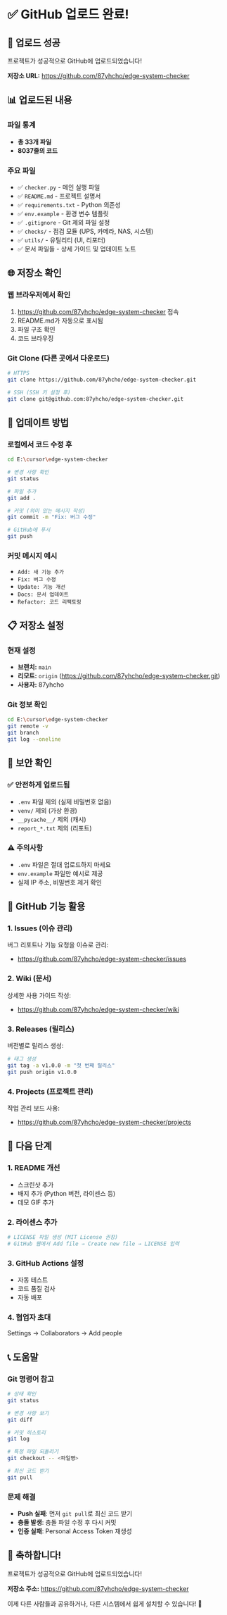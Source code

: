 # ✅ GitHub 업로드 완료!

## 🎉 업로드 성공

프로젝트가 성공적으로 GitHub에 업로드되었습니다!

**저장소 URL:** https://github.com/87yhcho/edge-system-checker

## 📊 업로드된 내용

### 파일 통계
- **총 33개 파일**
- **8037줄의 코드**

### 주요 파일
- ✅ `checker.py` - 메인 실행 파일
- ✅ `README.md` - 프로젝트 설명서
- ✅ `requirements.txt` - Python 의존성
- ✅ `env.example` - 환경 변수 템플릿
- ✅ `.gitignore` - Git 제외 파일 설정
- ✅ `checks/` - 점검 모듈 (UPS, 카메라, NAS, 시스템)
- ✅ `utils/` - 유틸리티 (UI, 리포터)
- ✅ 문서 파일들 - 상세 가이드 및 업데이트 노트

## 🌐 저장소 확인

### 웹 브라우저에서 확인
1. https://github.com/87yhcho/edge-system-checker 접속
2. README.md가 자동으로 표시됨
3. 파일 구조 확인
4. 코드 브라우징

### Git Clone (다른 곳에서 다운로드)
```bash
# HTTPS
git clone https://github.com/87yhcho/edge-system-checker.git

# SSH (SSH 키 설정 후)
git clone git@github.com:87yhcho/edge-system-checker.git
```

## 🔄 업데이트 방법

### 로컬에서 코드 수정 후
```bash
cd E:\cursor\edge-system-checker

# 변경 사항 확인
git status

# 파일 추가
git add .

# 커밋 (의미 있는 메시지 작성)
git commit -m "Fix: 버그 수정"

# GitHub에 푸시
git push
```

### 커밋 메시지 예시
- `Add: 새 기능 추가`
- `Fix: 버그 수정`
- `Update: 기능 개선`
- `Docs: 문서 업데이트`
- `Refactor: 코드 리팩토링`

## 📋 저장소 설정

### 현재 설정
- **브랜치:** `main`
- **리모트:** `origin` (https://github.com/87yhcho/edge-system-checker.git)
- **사용자:** 87yhcho

### Git 정보 확인
```bash
cd E:\cursor\edge-system-checker
git remote -v
git branch
git log --oneline
```

## 🔐 보안 확인

### ✅ 안전하게 업로드됨
- `.env` 파일 제외 (실제 비밀번호 없음)
- `venv/` 제외 (가상 환경)
- `__pycache__/` 제외 (캐시)
- `report_*.txt` 제외 (리포트)

### ⚠️ 주의사항
- `.env` 파일은 절대 업로드하지 마세요
- `env.example` 파일만 예시로 제공
- 실제 IP 주소, 비밀번호 제거 확인

## 📱 GitHub 기능 활용

### 1. Issues (이슈 관리)
버그 리포트나 기능 요청을 이슈로 관리:
- https://github.com/87yhcho/edge-system-checker/issues

### 2. Wiki (문서)
상세한 사용 가이드 작성:
- https://github.com/87yhcho/edge-system-checker/wiki

### 3. Releases (릴리스)
버전별로 릴리스 생성:
```bash
# 태그 생성
git tag -a v1.0.0 -m "첫 번째 릴리스"
git push origin v1.0.0
```

### 4. Projects (프로젝트 관리)
작업 관리 보드 사용:
- https://github.com/87yhcho/edge-system-checker/projects

## 🚀 다음 단계

### 1. README 개선
- 스크린샷 추가
- 배지 추가 (Python 버전, 라이센스 등)
- 데모 GIF 추가

### 2. 라이센스 추가
```bash
# LICENSE 파일 생성 (MIT License 권장)
# GitHub 웹에서 Add file → Create new file → LICENSE 입력
```

### 3. GitHub Actions 설정
- 자동 테스트
- 코드 품질 검사
- 자동 배포

### 4. 협업자 초대
Settings → Collaborators → Add people

## 📞 도움말

### Git 명령어 참고
```bash
# 상태 확인
git status

# 변경 사항 보기
git diff

# 커밋 히스토리
git log

# 특정 파일 되돌리기
git checkout -- <파일명>

# 최신 코드 받기
git pull
```

### 문제 해결
- **Push 실패**: 먼저 `git pull`로 최신 코드 받기
- **충돌 발생**: 충돌 파일 수정 후 다시 커밋
- **인증 실패**: Personal Access Token 재생성

## 🎊 축하합니다!

프로젝트가 성공적으로 GitHub에 업로드되었습니다!

**저장소 주소:**
https://github.com/87yhcho/edge-system-checker

이제 다른 사람들과 공유하거나, 다른 시스템에서 쉽게 설치할 수 있습니다! 🚀

